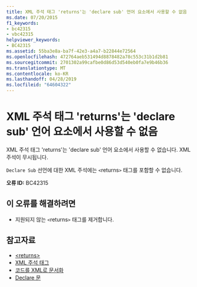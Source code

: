 ```yaml
---
title: XML 주석 태그 'returns'는 'declare sub' 언어 요소에서 사용할 수 없음
ms.date: 07/20/2015
f1_keywords:
- bc42315
- vbc42315
helpviewer_keywords:
- BC42315
ms.assetid: 55ba3e8a-ba7f-42e3-a4a7-b22844e72564
ms.openlocfilehash: 472764aeb531494d8878482a78c553c31b1d2b81
ms.sourcegitcommit: 2701302a99cafbe0d86d53d540eb0fa7e9b46b36
ms.translationtype: MT
ms.contentlocale: ko-KR
ms.lasthandoff: 04/28/2019
ms.locfileid: "64604322"
---
```

# <a name="xml-comment-tag-returns-is-not-permitted-on-a-declare-sub-language-element"></a>XML 주석 태그 'returns'는 'declare sub' 언어 요소에서 사용할 수 없음
XML 주석 태그 'returns'는 'declare sub' 언어 요소에서 사용할 수 없습니다. XML 주석이 무시됩니다.  
  
 `Declare Sub` 선언에 대한 XML 주석에는 `<`returns`>` 태그를 포함할 수 없습니다.  
  
 **오류 ID:** BC42315  
  
## <a name="to-correct-this-error"></a>이 오류를 해결하려면  
  
- 지원되지 않는 `<`returns`>` 태그를 제거합니다.  
  
## <a name="see-also"></a>참고자료

- [\<returns>](../../visual-basic/language-reference/xmldoc/returns.md)
- [XML 주석 태그](../../visual-basic/language-reference/xmldoc/index.md)
- [코드를 XML로 문서화](../../visual-basic/programming-guide/program-structure/documenting-your-code-with-xml.md)
- [Declare 문](../../visual-basic/language-reference/statements/declare-statement.md)

